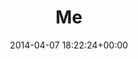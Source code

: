 ---
title:		"Me"
type:		"photos"
mediatype:		"upload"
location:		"Dublin, Ireland"
date:		"2014-04-07 18:22:24+00:00"
album:		"people"
filename:		"me.md"
series:		"dublin"
cl_public_id:		"people/me"
cl_version:		1497555585
format:		"tiff"
bytes:		7435140
width:		810
height:		1440
colours:
- "#FF0000"
- "#00FF00"
- "#0000FF"
- "#6F5C46"
exposure_mode:		"Manual"
program:		"Aperture priority"
aperture:		"1.4"
focal_length:		"50.0 mm"
iso:		"640"
shutter_speed:		"1/100"
metering:		"Pattern"
flash:		"Off, Did not fire"
white_balance:		"Manual"
colour_temp:		"7250"
has_crop:		"false"
orientation:		"Portrait (normal)"
camera_model:		"NIKON D800"
lens_info:		"Nikon Nikkor 50mm f/1.4"
artist:		"No artist info"
x_resolution:		"300"
y_resolution:		"300"
---